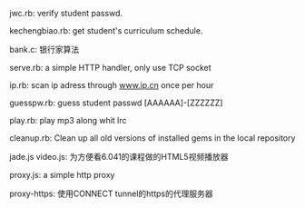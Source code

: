 jwc.rb:  verify student passwd.

kechengbiao.rb:  get student's curriculum schedule.

bank.c: 银行家算法

serve.rb: a simple HTTP handler, only use TCP socket

ip.rb: scan ip adress through www.ip.cn once per hour

guesspw.rb: guess student passwd [AAAAAA]-[ZZZZZZ]

play.rb: play mp3 along whit lrc

cleanup.rb: Clean up all old versions of installed gems in the local repository

jade.js video.js: 为方便看6.041的课程做的HTML5视频播放器

proxy.js: a simple http proxy

proxy-https: 使用CONNECT tunnel的https的代理服务器